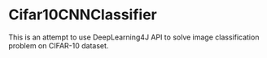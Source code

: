# Cifar10CNNClassifier
This is an attempt to use DeepLearning4J API to solve image classification problem on CIFAR-10 dataset.

